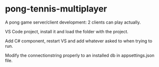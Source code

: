 # pong-tennis-multiplayer

A pong game server/client development: 2 clients can play actually.

VS Code project, install it and load the folder with the project.

Add C# component, restart VS and add whatever asked to when trying to run.

Modify the connectionstring properly to an installed db in appsettings.json file.

